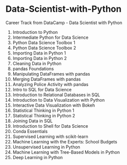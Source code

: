 # Data-Scientist-with-Python

Career Track from DataCamp - Data Scientist with Python


1. Introduction to Python
2. Intermediate Python for Data Science
3. Python Data Science Toolbox 1
4. Python Data Science Toolbox 2
5. Importing Data in Python 1
6. Importing Data in Python 2
7. Cleaning Data in Python
8. pandas Foundations
9. Manipulating DataFrames with pandas
10. Merging DataFrames with pandas
11. Analyzing Police Activity with pandas
12. Intro to SQL for Data Science
13. Introduction to Relational Databases in SQL
14. Introduction to Data Visualization with Python
15. Interactive Data Visualization with Bokeh
16. Statistical Thinking in Python 1
17. Statistical Thinking in Python 2
18. Joining Data in SQL
19. Introduction to Shell for Data Science
20. Conda Essentials
21. Supervised Learning with scikit-learn
22. Machine Learning with the Experts: School Budgets
23. Unsupervised Learning in Python
24. Machine Learning with Tree-Based Models in Python
25. Deep Learning in Python
